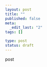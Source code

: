 ```yaml
--- 
layout: post
title: ""
published: false
meta: 
  _edit_last: "2"
tags: []

type: post
status: draft
---
```

post 
